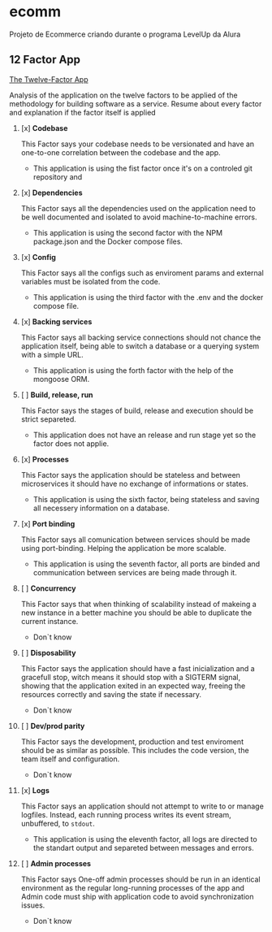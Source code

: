 # ecomm

Projeto de Ecommerce criando durante o programa LevelUp da Alura

## 12 Factor App
[The Twelve-Factor App](https://12factor.net/)

Analysis of the application on the twelve factors to be applied of the methodology for building software as a service. Resume about every factor and explanation if the factor itself is applied

1. [x] **Codebase**

    This Factor says your codebase needs to be versionated and have an one-to-one correlation between the codebase and the app.
    
    - This application is using the fist factor once it's on a controled git repository and 
    
1. [x] **Dependencies**

    This Factor says all the dependencies used on the application need to be well documented and isolated to avoid machine-to-machine errors.

    - This application is using the second factor with the NPM package.json and the Docker compose files.

1. [x] **Config**

    This Factor says all the configs such as enviroment params and external variables must be isolated from the code.
    
    - This application is using the third factor with the .env and the docker compose file.
    
1. [x] **Backing services**

    This Factor says all backing service connections should not chance the application itself, being able to switch a database or a querying system with a simple URL.
    
    - This application is using the forth factor with the help of the mongoose ORM.
    
1. [ ] **Build, release, run**

    This Factor says the stages of build, release and execution should be strict separeted.
    
    - This application does not have an release and run stage yet so the factor does not applie.
    
1. [x] **Processes**

    This Factor says the application should be stateless and between microservices it should have no exchange of informations or states. 
    
    - This application is using the sixth factor, being stateless and saving all necessery information on a database.
    
1. [x] **Port binding**

    This Factor says all comunication between services should be made using port-binding. Helping the application be more scalable.
    
    - This application is using the seventh factor, all ports are binded and communication between services are being made through it.
    
1. [ ] **Concurrency**

    This Factor says that when thinking of scalability instead of makeing a new instance in a better machine you should be able to duplicate the current instance.
    
    - Don`t know
    
1. [ ] **Disposability**

    This Factor says the application should have a fast inicialization and a gracefull stop, witch means it should stop with a SIGTERM signal, showing that the application exited in an expected way, freeing the resources correctly and saving the state if necessary.
    
    - Don`t know

1. [ ] **Dev/prod parity**

    This Factor says the development, production and test enviroment should be as similar as possible. This includes the code version, the team itself and configuration.
    
    - Don`t know
    
1. [x] **Logs**

    This Factor says an application should not attempt to write to or manage logfiles. Instead, each running process writes its event stream, unbuffered, to ```stdout```.
    
    - This application is using the eleventh factor, all logs are directed to the standart output and separeted between messages and errors.
    
1. [ ] **Admin processes**

    This Factor says One-off admin processes should be run in an identical environment as the regular long-running processes of the app and Admin code must ship with application code to avoid synchronization issues.
    
    - Don`t know
